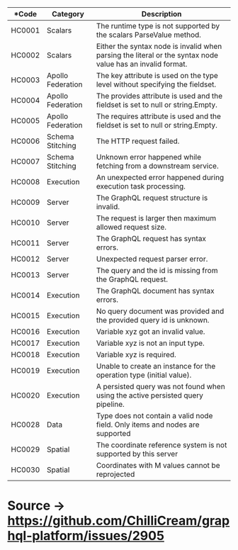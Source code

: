 | ***Code** | **Category**      | **Description**                                                                                            |
|-----------|-------------------|------------------------------------------------------------------------------------------------------------|
| HC0001    | Scalars           | The runtime type is not supported by the scalars ParseValue method.                                        |
| HC0002    | Scalars           | Either the syntax node is invalid when parsing the literal or the syntax node value has an invalid format. |
| HC0003    | Apollo Federation | The key attribute is used on the type level without specifying the fieldset.                               |
| HC0004    | Apollo Federation | The provides attribute is used and the fieldset is set to null or string.Empty.                            |
| HC0005    | Apollo Federation | The requires attribute is used and the fieldset is set to null or string.Empty.                            |
| HC0006    | Schema Stitching  | The HTTP request failed.                                                                                   |
| HC0007    | Schema Stitching  | Unknown error happened while fetching from a downstream service.                                           |
| HC0008    | Execution         | An unexpected error happened during execution task processing.                                             |
| HC0009    | Server            | The GraphQL request structure is invalid.                                                                  |
| HC0010    | Server            | The request is larger then maximum allowed request size.                                                   |
| HC0011    | Server            | The GraphQL request has syntax errors.                                                                     |
| HC0012    | Server            | Unexpected request parser error.                                                                           |
| HC0013    | Server            | The query and the id is missing from the GraphQL request.                                                  |
| HC0014    | Execution         | The GraphQL document has syntax errors.                                                                    |
| HC0015    | Execution         | No query document was provided and the provided query id is unknown.                                       |
| HC0016    | Execution         | Variable xyz got an invalid value.                                                                         |
| HC0017    | Execution         | Variable xyz is not an input type.                                                                         |
| HC0018    | Execution         | Variable xyz is required.                                                                                  |
| HC0019    | Execution         | Unable to create an instance for the operation type (initial value).                                       |
| HC0020    | Execution         | A persisted query was not found when using the active persisted query pipeline.                            |
| HC0028    | Data              | Type does not contain a valid node field. Only items and nodes are supported                               |
| HC0029    | Spatial           | The coordinate reference system is not supported by this server                                            |
| HC0030    | Spatial           | Coordinates with M values cannot be reprojected                                                            |

# Source -> https://github.com/ChilliCream/graphql-platform/issues/2905